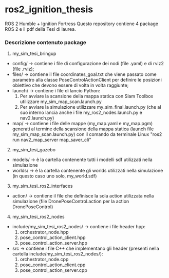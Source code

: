 # ros2_ignition_thesis
ROS 2 Humble + Ignition Fortress
Questo repository contiene 4 package ROS 2 e il pdf della Tesi di laurea.
### Descrizione contenuto package
1. my_sim_tesi_bringup
  * config/ -> contiene i file di configurazione dei nodi (file .yaml) e di rviz2 (file .rviz);
  * files/ -> contiene il file coordinates_goal.txt che viene passato come parametro alla classe PoseControlActionClient per definire le posizioni obiettivo che devono essere di volta in volta raggiunte;
  * launch/ -> contiene i file di lancio Python:
    1. Per avviare la scansione della mappa statica con Slam Toolbox utilizzare my_sim_map_scan.launch.py
    2. Per avviare la simulazione utilizzare my_sim_final.launch.py (che al suo interno lancia anche i file my_ros2_nodes.launch.py e nav2.launch.py)
  * map/ -> contiene i file delle mappe (my_map.yaml e my_map.pgm) generati al termine della scansione della mappa statica (launch file my_sim_map_scan.launch.py) con il comando da terminale Linux "ros2 run nav2_map_server map_saver_cli"
2. my_sim_tesi_gazebo
  * models/ -> è la cartella contenente tutti i modelli sdf utilizzati nella simulazione
  * worlds/ -> è la cartella contenente gli worlds utilizzati nella simulazione (in questo caso uno solo, my_world.sdf) 
3. my_sim_tesi_ros2_interfaces
  * action/ -> contiene il file che definisce la sola action utilizzata nella simulazione (file DronePoseControl.action per la action DronePoseControl)
4. my_sim_tesi_ros2_nodes
  * include/my_sim_tesi_ros2_nodes/ -> contiene i file header hpp:
    1. orchestrator_node.hpp
    2. pose_control_action_client.hpp
    3. pose_control_action_server.hpp
  * src -> contiene i file C++ che implementano gli header (presenti nella cartella include/my_sim_tesi_ros2_nodes/):
    1. orchestrator_node.cpp
    2. pose_control_action_client.cpp
    3. pose_control_action_server.cpp

